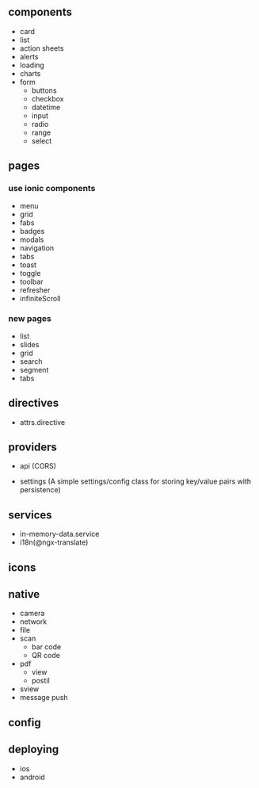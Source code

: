 ## components

+ card
+ list
+ action sheets
+ alerts
+ loading
+ charts
+ form
    + buttons
    + checkbox
    + datetime
    + input
    + radio
    + range
    + select

## pages

### use ionic components

+ menu
+ grid
+ fabs
+ badges
+ modals
+ navigation
+ tabs
+ toast
+ toggle
+ toolbar
+ refresher
+ infiniteScroll

### new pages

+ list
+ slides
+ grid
+ search
+ segment
+ tabs


## directives

+ attrs.directive

## providers

+ api (CORS)

+ settings (A simple settings/config class for storing key/value pairs with persistence)

## services 

+ in-memory-data.service
+ i18n(@ngx-translate)

## icons



## native

+ camera
+ network
+ file
+ scan
    + bar code
    + QR code
+ pdf
    + view
    + postil
+ sview
+ message push

## config

## deploying

+ ios
+ android


